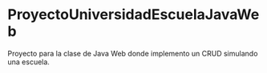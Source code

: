 # ProyectoUniversidadEscuelaJavaWeb
Proyecto para la clase de Java Web donde implemento un CRUD simulando una escuela.
